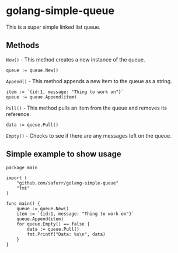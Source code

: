 # golang-simple-queue
This is a super simple linked list queue.

## Methods

`New()` - This method creates a new instance of the queue.

```
queue := queue.New()
```

`Append()` - This method appends a new item to the queue as a string.

```
item := `{id:1, message: "Thing to work on"}`
queue := queue.Append(item)
```


`Pull()` - This method pulls an item from the queue and removes its reference.

```
data := queue.Pull()
```

`Empty()` - Checks to see if there are any messages left on the queue.


## Simple example to show usage

```
package main

import (
	"github.com/safurr/golang-simple-queue"
	"fmt"
)

func main() {
	queue := queue.New()
	item := `{id:1, message: "Thing to work on"}`
	queue.Append(item)
	for queue.Empty() == false {
		data := queue.Pull()
		fmt.Printf("Data: %s\n", data)
	}
}
```
